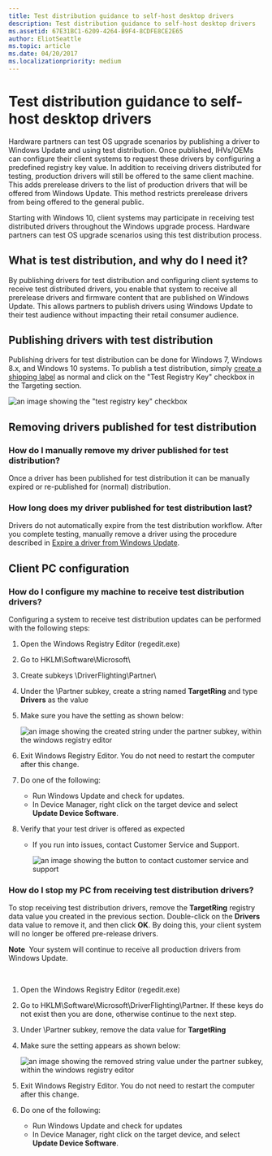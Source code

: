 ```yaml
---
title: Test distribution guidance to self-host desktop drivers
description: Test distribution guidance to self-host desktop drivers
ms.assetid: 67E31BC1-6209-4264-B9F4-8CDFE8CE2E65
author: EliotSeattle
ms.topic: article
ms.date: 04/20/2017
ms.localizationpriority: medium
---
```


# Test distribution guidance to self-host desktop drivers


Hardware partners can test OS upgrade scenarios by publishing a driver to Windows Update and using test distribution. Once published, IHVs/OEMs can configure their client systems to request these drivers by configuring a predefined registry key value. In addition to receiving drivers distributed for testing, production drivers will still be offered to the same client machine. This adds prerelease drivers to the list of production drivers that will be offered from Windows Update. This method restricts prerelease drivers from being offered to the general public.

Starting with Windows 10, client systems may participate in receiving test distributed drivers throughout the Windows upgrade process. Hardware partners can test OS upgrade scenarios using this test distribution process.

## <span id="What_is_test_distribution__and_why_do_I_need_it_"></span><span id="what_is_test_distribution__and_why_do_i_need_it_"></span><span id="WHAT_IS_TEST_DISTRIBUTION__AND_WHY_DO_I_NEED_IT_"></span>What is test distribution, and why do I need it?


By publishing drivers for test distribution and configuring client systems to receive test distributed drivers, you enable that system to receive all prerelease drivers and firmware content that are published on Windows Update. This allows partners to publish drivers using Windows Update to their test audience without impacting their retail consumer audience.

## <span id="Publishing_drivers_with_test_distribution"></span><span id="publishing_drivers_with_test_distribution"></span><span id="PUBLISHING_DRIVERS_WITH_TEST_DISTRIBUTION"></span>Publishing drivers with test distribution


Publishing drivers for test distribution can be done for Windows 7, Windows 8.x, and Windows 10 systems. To publish a test distribution, simply [create a shipping label](manage-driver-distribution-by-submission.md) as normal and click on the "Test Registry Key" checkbox in the Targeting section.

![an image showing the "test registry key" checkbox](images/test-registry-key-checkbox.png)

## <span id="Removing_drivers_published_for_test_distribution"></span><span id="removing_drivers_published_for_test_distribution"></span><span id="REMOVING_DRIVERS_PUBLISHED_FOR_TEST_DISTRIBUTION"></span>Removing drivers published for test distribution


### <span id="How_do_I_manually_remove_my_driver_published_for_test_distribution_"></span><span id="how_do_i_manually_remove_my_driver_published_for_test_distribution_"></span><span id="HOW_DO_I_MANUALLY_REMOVE_MY_DRIVER_PUBLISHED_FOR_TEST_DISTRIBUTION_"></span>How do I manually remove my driver published for test distribution?

Once a driver has been published for test distribution it can be manually expired or re-published for (normal) distribution.

### <span id="How_long_does_my_driver_published_for_test_distribution_last_"></span><span id="how_long_does_my_driver_published_for_test_distribution_last_"></span><span id="HOW_LONG_DOES_MY_DRIVER_PUBLISHED_FOR_TEST_DISTRIBUTION_LAST_"></span>How long does my driver published for test distribution last?

Drivers do not automatically expire from the test distribution workflow. After you complete testing, manually remove a driver using the procedure described in [Expire a driver from Windows Update](expire-a-driver-from-windows-update.md).

## <span id="Client_PC_configuration"></span><span id="client_pc_configuration"></span><span id="CLIENT_PC_CONFIGURATION"></span>Client PC configuration

### <span id="How_do_I_configure_my_machine_to_receive_test_distribution_drivers_"></span><span id="how_do_i_configure_my_machine_to_receive_test_distribution_drivers_"></span><span id="HOW_DO_I_CONFIGURE_MY_MACHINE_TO_RECEIVE_TEST_DISTRIBUTION_DRIVERS_"></span>How do I configure my machine to receive test distribution drivers?

Configuring a system to receive test distribution updates can be performed with the following steps:

1.  Open the Windows Registry Editor (regedit.exe)
2.  Go to HKLM\\Software\\Microsoft\\
3.  Create subkeys \\DriverFlighting\\Partner\\
4.  Under the \\Partner subkey, create a string named **TargetRing** and type **Drivers** as the value
5.  Make sure you have the setting as shown below:

    ![an image showing the created string under the partner subkey, within the windows registry editor](images/registry-editor-drivers.png)

6.  Exit Windows Registry Editor. You do not need to restart the computer after this change.
7.  Do one of the following:
    -   Run Windows Update and check for updates.
    -   In Device Manager, right click on the target device and select **Update Device Software**.
8.  Verify that your test driver is offered as expected

    -   If you run into issues, contact Customer Service and Support.

        ![an image showing the button to contact customer service and support](images/dashboard-help-button.png)

### <span id="How_do_I_stop_my_PC_from_receiving_test_distribution_drivers_"></span><span id="how_do_i_stop_my_pc_from_receiving_test_distribution_drivers_"></span><span id="HOW_DO_I_STOP_MY_PC_FROM_RECEIVING_TEST_DISTRIBUTION_DRIVERS_"></span>How do I stop my PC from receiving test distribution drivers?

To stop receiving test distribution drivers, remove the **TargetRing** registry data value you created in the previous section. Double-click on the **Drivers** data value to remove it, and then click **OK**. By doing this, your client system will no longer be offered pre-release drivers.

**Note**  Your system will continue to receive all production drivers from Windows Update.

 

1.  Open the Windows Registry Editor (regedit.exe)
2.  Go to HKLM\\Software\\Microsoft\\DriverFlighting\\Partner. If these keys do not exist then you are done, otherwise continue to the next step.
3.  Under \\Partner subkey, remove the data value for **TargetRing**
4.  Make sure the setting appears as shown below:

    ![an image showing the removed string value under the partner subkey, within the windows registry editor](images/registry-editor-no-drivers.png)

5.  Exit Windows Registry Editor. You do not need to restart the computer after this change.
6.  Do one of the following:
    -   Run Windows Update and check for updates
    -   In Device Manager, right click on the target device, and select **Update Device Software**.

 

 






